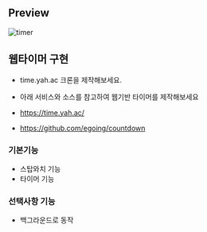 ## Preview 
![timer](https://user-images.githubusercontent.com/65179725/137449144-dc72f9a1-3025-40d6-a8db-49842174d978.PNG)

## 웹타이머 구현

- time.yah.ac 크론을 제작해보세요.
- 아래 서비스와 소스를 참고하여 웹기반 타이머를 제작해보세요

- https://time.yah.ac/
- https://github.com/egoing/countdown

### 기본기능

- 스탑와치 기능
- 타이머 기능

### 선택사항 기능

- 백그라운드로 동작

